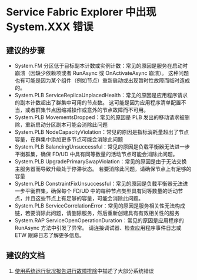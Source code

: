 <properties 
    pageTitle="I am seeing System.XXX Errors in Service Fabric Explorer" 
    description="Service Fabric Explorer 中出现 System.XXX 错误" 
    service="microsoft.servicefabric"
    resource="clusters"
    authors="pkcsf"
    displayOrder="3"
    selfHelpType="resource"
    supportTopicIds=""
    resourceTags="servicefabric"
    productPesIds=""
    cloudEnvironments="public"   
/>
    

# Service Fabric Explorer 中出现 System.XXX 错误 

## **建议的步骤**

+ System.FM 分区低于目标副本计数或实例计数：常见的原因是服务在启动时崩溃（因缺少依赖项或者 RunAsync 或 OnActivateAsync 崩溃）。  这种问题也有可能是因为某个组件（例如节点）重新启动或出现暂时性故障而临时造成的。
+ System.PLB ServiceReplicaUnplacedHealth：常见的原因是应用程序请求的副本计数超出了群集中可用的节点数。  这可能是因为应用程序清单配置不当，或者群集节点因缩减操作或意外的节点故障而不可用。
+ System.PLB MovementsDropped：常见的原因是 PLB 发出的移动请求被删除，重新启动分区副本可能会消除此问题
+ System.PLB NodeCapacityViolation：常见的原因是指标消耗量超出了节点容量，在群集中添加更多节点可能会消除此问题
+ System.PLB BalancingUnsuccessful：常见的原因是负载平衡器无法进一步平衡群集，确保 FD/UD 中具有同等数量的活动节点可能会消除此问题。
+ System.PLB UpgradePrimarySwapViolation：常见的原因是由于无法交换主服务器而导致升级处于停滞状态。 若要消除此问题，请确保节点上有足够的容量
+ System.PLB ConstraintFixUnsuccessful：常见的原因是负载平衡器无法进一步平衡群集，确保每个 FD/UD 中的每种节点类型具有同等数量的活动节点，并且这些节点上有足够的容量，可能会消除此问题。
+ System.PLB ServiceCorrelationError：常见的原因是服务相关性无法构成链，若要消除此问题，请删除服务，然后重新创建具有有效相关性的服务 
+ System.RAP ServiceOpenOperationDuration：常见的原因是应用程序的 RunAsync 方法中引发了异常。  请连接调试器、检查应用程序事件日志或 ETW 跟踪日志了解更多信息。

## **建议的文档**
1. [使用系统运行状况报告进行故障排除](https://azure.microsoft.com/documentation/articles/service-fabric-understand-and-troubleshoot-with-system-health-reports/)中描述了大部分系统错误



<!--HONumber=Sep16_HO4-->


